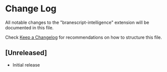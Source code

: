 # Change Log

All notable changes to the "branescript-intelligence" extension will be documented in this file.

Check [Keep a Changelog](http://keepachangelog.com/) for recommendations on how to structure this file.

## [Unreleased]

- Initial release